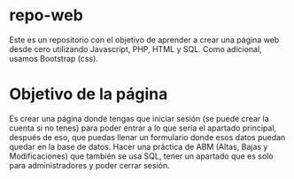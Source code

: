 # r e p o - w e b 
 Este es un repositorio con el objetivo de aprender a crear una página web desde cero utilizando Javascript, PHP, HTML y SQL. Como adicional, usamos Bootstrap (css).

# Objetivo de la página
Es crear una página donde tengas que iniciar sesión (se puede crear la cuenta si no tenes) para poder entrar a lo que sería el apartado principal, después de eso, que puedas llenar un formulario donde esos datos puedan quedar en la base de datos. Hacer una práctica de ABM (Altas, Bajas y Modificaciones) que también se usa SQL, tener un apartado que es solo para administradores y poder cerrar sesión. 

